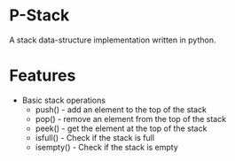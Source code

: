# P-Stack
A stack data-structure implementation written in python.
# Features
- Basic stack operations
    - push() - add an element to the top of the stack
    - pop()  - remove an element from the top of the stack
    - peek() - get the element at the top of the stack
    - isfull() - Check if the stack is full
    - isempty() - Check if the stack is empty